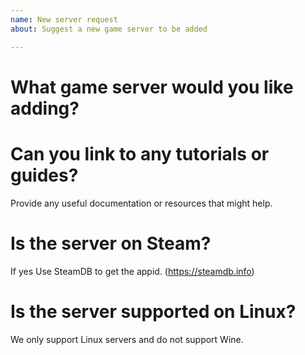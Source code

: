 ```yaml
---
name: New server request
about: Suggest a new game server to be added

---
```


# What game server would you like adding?

# Can you link to any tutorials or guides?
Provide any useful documentation or resources that might help.

# Is the server on Steam?
If yes Use SteamDB to get the appid. (https://steamdb.info)

# Is the server supported on Linux?
We only support Linux servers and do not support Wine.

